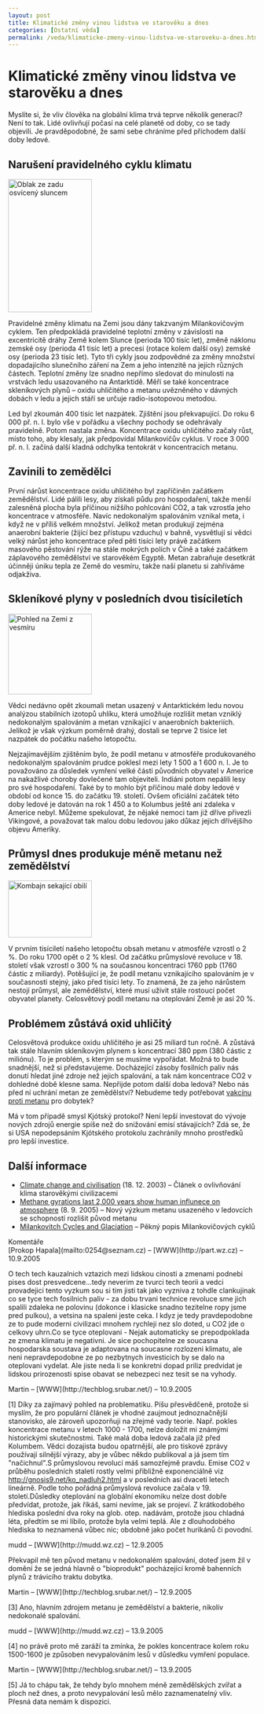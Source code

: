 ```yaml
---
layout: post
title: Klimatické změny vinou lidstva ve starověku a dnes
categories: [Ostatní věda]
permalink: /veda/klimaticke-zmeny-vinou-lidstva-ve-staroveku-a-dnes.html
---
```

# Klimatické změny vinou lidstva ve starověku a dnes

Myslíte si, že vliv člověka na globální klima trvá teprve několik generací? Není to tak. Lidé ovlivňují počasí na celé planetě od doby, co se tady objevili. Je pravděpodobné, že sami sebe chráníme před příchodem další doby ledové.

## Narušení pravidelného cyklu klimatu

<div class="obry" style="width:187px"><div class="leftbox"><img alt="Oblak ze zadu osvícený sluncem" height="271" src="http://www.techblog.cz/images/osviceny-oblak.jpg" width="170"/></div></div> 

Pravidelné změny klimatu na Zemi jsou dány takzvaným Milankovičovým cyklem. Ten předpokládá pravidelné teplotní změny v závislosti na excentricitě dráhy Země kolem Slunce (perioda 100 tisíc let), změně náklonu zemské osy (perioda 41 tisíc let) a precesi (rotace kolem další osy) zemské osy (perioda 23 tisíc let). Tyto tři cykly jsou zodpovědné za změny množství dopadajícího slunečního záření na Zem a jeho intenzitě na jejích různých částech. Teplotní změny lze snadno nepřímo sledovat do minulosti na vrstvách ledu usazovaného na Antarktidě. Měří se také koncentrace skleníkových plynů – oxidu uhličitého a metanu uvězněného v dávných dobách v ledu a jejich stáří se určuje radio-isotopovou metodou.

Led byl zkoumán 400 tisíc let nazpátek. Zjištění jsou překvapující. Do roku 6 000 př. n. l. bylo vše v pořádku a všechny pochody se odehrávaly pravidelně. Potom nastala změna. Koncentrace oxidu uhličitého začaly růst, místo toho, aby klesaly, jak předpovídal Milankovičův cyklus. V roce 3 000 př. n. l. začíná další kladná odchylka tentokrát v koncentracích metanu.

## Zavinili to zemědělci

První nárůst koncentrace oxidu uhličitého byl zapříčiněn začátkem zemědělství. Lidé pálili lesy, aby získali půdu pro hospodaření, takže menší zalesněná plocha byla příčinou nižšího pohlcování CO2, a tak vzrostla jeho koncentrace v atmosféře. Navíc nedokonalým spalováním vznikal meta, i když ne v příliš velkém množství. Jelikož metan produkují zejména anaerobní bakterie (žijící bez přístupu vzduchu) v bahně, vysvětlují si vědci velký nárůst jeho koncentrace před pěti tisíci lety právě začátkem masového pěstování rýže na stále mokrých polích v Číně a také začátkem záplavového zemědělství ve starověkém Egyptě. Metan zabraňuje desetkrát účinněji úniku tepla ze Země do vesmíru, takže naší planetu si zahříváme odjakživa.

## Skleníkové plyny v posledních dvou tisíciletích

<div class="obry" style="width:187px"><div class="leftbox"><img alt="Pohled na Zemi z vesmíru" height="164" src="http://www.techblog.cz/images/zeme-z-vesmiru.jpg" width="170"/></div></div> 

Vědci nedávno opět zkoumali metan usazený v Antarktickém ledu novou analýzou stabilních izotopů uhlíku, která umožňuje rozlišit metan vzniklý nedokonalým spalováním a metan vznikající v anaerobních bakteriích. Jelikož je však výzkum poměrně drahý, dostali se teprve 2 tisíce let nazpátek do počátku našeho letopočtu.

Nejzajímavějším zjištěním bylo, že podíl metanu v atmosféře produkovaného nedokonalým spalováním prudce poklesl mezi lety 1 500 a 1 600 n. l. Je to považováno za důsledek vymření velké části původních obyvatel v Americe na nakažlivé choroby dovlečené tam objeviteli. Indiáni potom nepálili lesy pro své hospodaření. Také by to mohlo být příčinou malé doby ledové v období od konce 15. do začátku 19. století. Ovšem oficiální začátek této doby ledové je datován na rok 1 450 a to Kolumbus ještě ani zdaleka v Americe nebyl. Můžeme spekulovat, že nějaké nemoci tam již dříve přivezli Vikingové, a považovat tak malou dobu ledovou jako důkaz jejich dřívějšího objevu Ameriky.

## Průmysl dnes produkuje méně metanu než zemědělství

<div class="obry" style="width:187px"><div class="leftbox"><img alt="Kombajn sekající obilí" height="116" src="http://www.techblog.cz/images/kombajn-v-obili.jpg" width="170"/></div></div> 

V prvním tisíciletí našeho letopočtu obsah metanu v atmosféře vzrostl o 2 %. Do roku 1700 opět o 2 % klesl. Od začátku průmyslové revoluce v 18. století však vzrostl o 300 % na současnou koncentraci 1760 ppb (1760 částic z miliardy). Potěšující je, že podíl metanu vznikajícího spalováním je v současnosti stejný, jako před tisíci lety. To znamená, že za jeho nárůstem nestojí průmysl, ale zemědělství, které musí uživit stále rostoucí počet obyvatel planety. Celosvětový podíl metanu na oteplování Země je asi 20 %.

## Problémem zůstává oxid uhličitý

Celosvětová produkce oxidu uhličitého je asi 25 miliard tun ročně. A zůstává tak stále hlavním skleníkovým plynem s koncentrací 380 ppm (380 částic z miliónu). To je problém, s kterým se musíme vypořádat. Možná to bude snadnější, než si představujeme. Docházející zásoby fosilních paliv nás donutí hledat jiné zdroje než jejich spalování, a tak nám koncentrace CO2 v dohledné době klesne sama. Nepřijde potom další doba ledová? Nebo nás před ní uchrání metan ze zemědělství? Nebudeme tedy potřebovat [vakcínu proti metanu](http://www.agroweb.cz/projekt/clanek.asp?cid=4767) pro dobytek?

Má v tom případě smysl Kjótský protokol? Není lepší investovat do vývoje nových zdrojů energie spíše než do snižování emisí stávajících? Zdá se, že si USA nepodepsáním Kjótského protokolu zachránily mnoho prostředků pro lepší investice.

## Další informace

  * [Climate change and civilisation](http://www.economist.com/science/displayStory.cfm?story_id=2299998) (18. 12. 2003) – Článek o ovlivňování klima starověkými civilizacemi
  * [Methane gyrations last 2,000 years show human influnece on atmosphere](http://www.eurekalert.org/pub_releases/2005-09/uoca-mgl090805.php) (8. 9. 2005) – Nový výzkum metanu usazeného v ledovcích se schopností rozlišit původ metanu
  * [Milankovitch Cycles and Glaciation](http://www.homepage.montana.edu/~geol445/hyperglac/time1/milankov.htm) – Pěkný popis Milankovičových cyklů




<section id='comments-section'>
<div class='commentsheader'>Komentáře</div>        
<div class='comment-item-header' markdown=1>
[Prokop Hapala](mailto:0254@seznam.cz) &ndash; [WWW](http://part.wz.cz) &ndash; 10.9.2005
</div>

O tech tech kauzalnich vztazich mezi lidskou cinosti a zmenami podnebi pises dost presvedcene...tedy neverim ze tvurci tech teorii a vedci provadejici tento vyzkum sou si tim jisti tak jako vyzniva z tohdle clankujinak co se tyce tech fosilnich paliv - za dobu trvani technice revoluce sme jich spalili zdaleka ne polovinu (dokonce i klasicke snadno tezitelne  ropy jsme pred pulkou), a vetsina na spaleni jeste ceka. I kdyz je tedy pravdepodobne ze to pude moderni civilizaci mnohem rychleji nez slo doted, u CO2 jde o celkovy uhrn.Co se tyce oteplovani - Nejak automaticky se prepodpoklada ze zmena klimatu je negativni. Je sice pochopitelne ze soucasna hospodarska soustava je adaptovana na soucasne rozlozeni klimatu, ale neni nepravdepodobne ze po nezbytnych investicich by se dalo na oteplovani vydelat. Ale jiste neda li se konkretni dopad priliz predvidat je lidskou prirozenosti spise obavat se nebezpeci nez tesit se na vyhody.

<div class='comment-item-header' markdown=1>
Martin &ndash; [WWW](http://techblog.srubar.net/) &ndash; 10.9.2005
</div>

[1] Díky za zajímavý pohled na problematiku. Píšu přesvědčeně, protože si myslím, že pro populární článek je vhodné zaujmout jednoznačnější stanovisko, ale zároveň upozorňuji na zřejmé vady teorie. Např. pokles koncentrace metanu v letech 1000 - 1700, nelze doložit mi známými historickými skutečnostmi. Také malá doba ledová začala již před Kolumbem. Vědci dozajista budou opatrnější, ale pro tiskové zprávy používají silnější výrazy, aby je vůbec někdo publikoval a já jsem tím "načichnul".S průmyslovou revolucí máš samozřejmě pravdu. Emise CO2 v průběhu posledních staletí rostly velmi přibližně exponenciálně viz http://gnosis9.net/ko_nadluh2.html a v posledních asi dvaceti letech lineárně. Podle toho pořádná průmyslová revoluce začala v 19. století.Důsledky oteplování na globální ekonomiku nelze dost dobře předvídat, protože, jak říkáš, sami nevíme, jak se projeví. Z krátkodobého hlediska poslední dva roky na glob. otep. nadávám, protože jsou chladná léta, předtím se mi líbilo, protože byla velmi teplá. Ale z dlouhodobého hlediska to neznamená vůbec nic; obdobně jako počet hurikánů či povodní.

<div class='comment-item-header' markdown=1>
mudd &ndash; [WWW](http://mudd.wz.cz) &ndash; 12.9.2005
</div>

Překvapil mě ten původ metanu v nedokonalém spalování, doteď jsem žil v domění že se jedná hlavně o "bioprodukt" pocházející kromě bahenních plynů z trávicího traktu dobytka.

<div class='comment-item-header' markdown=1>
Martin &ndash; [WWW](http://techblog.srubar.net/) &ndash; 12.9.2005
</div>

[3] Ano, hlavním zdrojem metanu je zemědělství a bakterie, nikoliv nedokonalé spalování.

<div class='comment-item-header' markdown=1>
mudd &ndash; [WWW](http://mudd.wz.cz) &ndash; 13.9.2005
</div>

[4] no právě proto mě zaráží ta zmínka, že pokles koncentrace kolem roku 1500-1600 je způsoben nevypalováním lesů v důsledku vymření populace.

<div class='comment-item-header' markdown=1>
Martin &ndash; [WWW](http://techblog.srubar.net/) &ndash; 13.9.2005
</div>

[5] Já to chápu tak, že tehdy bylo mnohem méně zemědělských zvířat a ploch než dnes, a proto nevypalování lesů mělo zaznamenatelný vliv. Přesná data nemám k dispozici.

</section>